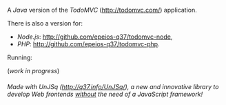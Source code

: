 A *Java* version of the *TodoMVC* (<http://todomvc.com/>) application.

There is also a version for:

  * *Node.js*: <http://github.com/epeios-q37/todomvc-node>,
  * *PHP*: <http://github.com/epeios-q37/todomvc-php>.

Running:

(*work in progress*)

###### Made with *UnJSq* (<http://q37.info/UnJSq/>), a new and innovative library to develop Web *frontends* <u>without</u> the need of a *JavaScript* framework!










